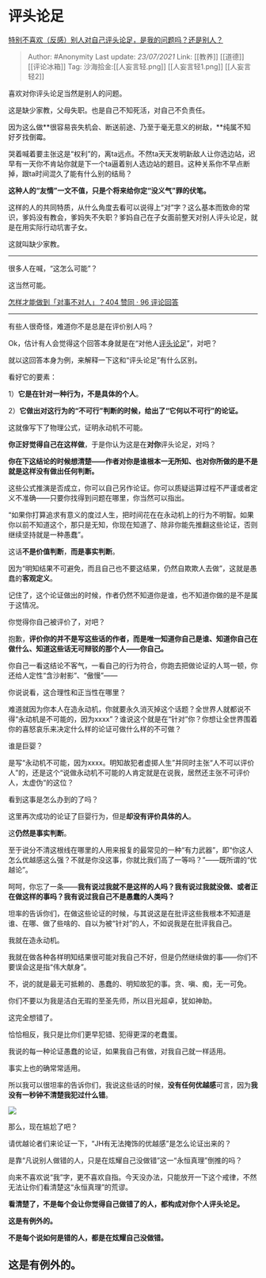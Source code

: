 # 评头论足
[特别不喜欢（反感）别人对自己评头论足，是我的问题吗？还是别人？](https://www.zhihu.com/question/374255946)

> Author: #Anonymity
> Last update: *23/07/2021*
> Link: [[教养]] [[道德]] [[评论冰箱]]
> Tag:
> 沙海拾金:[[人妄言轻.png]] [[人妄言轻1.png]] [[人妄言轻2]]

喜欢对你评头论足当然是别人的问题。

这是缺少家教，父母失职。也是自己不知死活，对自己不负责任。

因为这么做**很容易丧失机会、断送前途、乃至于毫无意义的树敌，**纯属不知好歹找倒霉。

哭着喊着要主张这是“权利”的，离ta远点。不然ta天天发明新敌人让你选边站，迟早有一天你不肯站你就是下一个ta逼着别人选边站的题目。这种关系你不早点断掉，跟ta时间混久了能有什么别的结局？

**这种人的“友情”一文不值，只是个将来给你定“没义气”罪的伏笔。**

这样的人的共同特质，从什么角度去看可以说得上“对”字？这么基本而致命的常识，爹妈没有教会，爹妈失不失职？爹妈自己在子女面前整天对别人评头论足，就是在用实际行动坑害子女。

这就叫缺少家教。

---

很多人在喊，“这怎么可能”？

这当然可能。

[怎样才能做到「对事不对人」？404 赞同 · 96 评论回答](https://www.zhihu.com/question/21062014/answer/1011783718)

---

有些人很奇怪，难道你不是总是在评价别人吗？

Ok，估计有人会觉得这个回答本身就是在“对他人[评头论足](https://www.zhihu.com/search?q=%E8%AF%84%E5%A4%B4%E8%AE%BA%E8%B6%B3&search_source=Entity&hybrid_search_source=Entity&hybrid_search_extra=%7B%22sourceType%22%3A%22answer%22%2C%22sourceId%22%3A1905790362%7D)”，对吧？

就以这回答本身为例，来解释一下这和“评头论足”有什么区别。

看好它的要素：

1）**它是在针对一种行为，不是具体的个人**。

2）**它做出对这行为的“不可行”判断的时候，给出了“它何以不可行”的论证。**

这就像写下了物理公式，证明永动机不可能。

**你正好觉得自己在这样做**，于是你认为这是在**对你**评头论足，对吗？

**你在下这结论的时候想清楚——作者对你是谁根本一无所知、也对你所做的是不是就是这样没有做出任何判断。**

这些公式推演是否成立，你可以自己另作论证。你可以质疑运算过程不严谨或者定义不准确——只要你找得到问题在哪里，你当然可以指出。

“如果你打算追求有意义的度过人生，把时间花在在永动机上的行为不明智。如果你以前不知道这个，那只是无知，你现在知道了、除非你能先推翻这些论证，否则继续坚持就是一种愚蠢”。

这话**不是价值判断**，**而是事实判断**。

因为“明知结果不可避免，而且自己也不要这结果，仍然自欺欺人去做”，这就是愚蠢的**客观定义**。

记住了，这个论证做出的时候，作者仍然不知道你是谁，也不知道你做的是不是属于这情况。

你觉得你自己被评价了，对吧？

抱歉，**评价你的并不是写这些话的作者，而是唯一知道你自己是谁、知道你自己在做什么、知道这些话无可辩驳的那个人——你自己。**

你自己一看这结论不客气，一看自己的行为符合，你跑去把做论证的人骂一顿，你还给人定性“含沙射影”、“傲慢”——

你说说看，这合理性和正当性在哪里？

难道就因为你本人在造永动机，你就要永久消灭掉这个话题？全世界人就都说不得“永动机是不可能的，因为xxxx”？谁说这个就是在“针对”你？你想让全世界围着你的喜怒哀乐来决定什么样的论证可做什么样的不可做？

谁是巨婴？

是写“永动机不可能，因为xxxx。明知故犯者虚掷人生”并同时主张“人不可以评价人”的，还是这个“说做永动机不可能的人肯定就是在说我，居然还主张不可评价人，太虚伪“的这位？

看到这事是怎么办到的了吗？

这里再次成功的论证了巨婴行为，但是**却没有评价具体的人**。

这**仍然是事实判断**。

至于说分不清这根线在哪里的人用来报复的最常见的一种“有力武器”，即“你这人怎么优越感这么强？不就是你没这事，你就比我们高了一等吗？”——既所谓的“优越论”。

呵呵，你忘了一条——**我有说过我就不是这样的人吗？我有说过我就没做、或者正在做这样的事吗？我有说过我自己不是愚蠢的人类吗？**

坦率的告诉你们，在做这些论证的时候，与其说这是在批评这些我根本不知道是谁、在哪、做了些啥的、自以为被“针对”的人，不如说我是在批评我自己。

我就在造永动机。

我就在做各种各样明知结果很可能对我自己不好，但是仍然继续做的事——你们不要误会这是指“伟大献身”。

不，说的就是最无可抵赖的、愚蠢的、明知故犯的事。贪、嗔、痴，无一可免。

你们不要以为我是洁白无瑕的至圣先师，所以目光超卓，犹如神助。

这完全想错了。

恰恰相反，我只是比你们更早犯错、犯得更深的老蠢蛋。

我说的每一种论证愚蠢的论证，如果我自己有做，对我自己就一样适用。

事实上也的确常常适用。

所以我可以很坦率的告诉你们，我说这些话的时候，**没有任何优越感**可言，因为**我没有一秒钟不清楚我犯过什么错**。

![](https://pica.zhimg.com/50/v2-e0b07d2a6a52d072a8c0beb8b2e64f7d_720w.jpg?source=1940ef5c)

那么，现在尴尬了吧？

请优越论者们来论证一下，“JH有无法掩饰的优越感”是怎么论证出来的？

是靠“凡说别人做错的人，只是在炫耀自己没做错”这一“永恒真理”倒推的吗？

向来不喜欢说“我”字，更不喜欢自指。今天没办法，只能放开一下这个戒律，不然无法让你们看清楚这“永恒真理”的荒谬。

**看清楚了，不是每个会让你觉得自己做错了的人，都构成对你个人评头论足。**

**这是有例外的。**

**不是每个说如何是错的人，都是在炫耀自己没做错。**

## **这是有例外的。**
